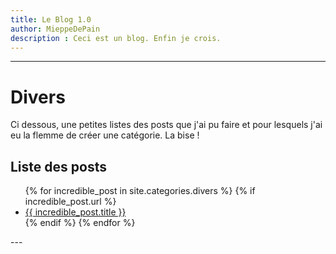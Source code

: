 ```yaml
---
title: Le Blog 1.0
author: MieppeDePain
description : Ceci est un blog. Enfin je crois.
---
```


---
# Divers
Ci dessous, une petites listes des posts que j'ai pu faire et pour lesquels j'ai eu la flemme de créer une catégorie. La bise !

## Liste des posts
<ul>
  {% for incredible_post in site.categories.divers %}
    {% if incredible_post.url %}
        <li><a href="{{ incredible_post.url }}">{{ incredible_post.title }}</a></li>
    {% endif %}
  {% endfor %}
</ul>
--- 